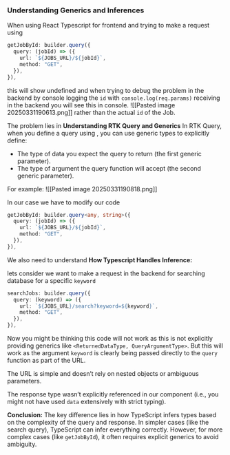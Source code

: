 ### Understanding Generics and Inferences 
When using React Typescript for frontend and trying to make a request using 

```Typescript
getJobById: builder.query({
  query: (jobId) => ({
	url: `${JOBS_URL}/${jobId}`,
	method: "GET",
  }),
}),
```

this will show undefined and when trying to debug the problem in the backend by console logging the `id`  with `console.log(req.params)` receiving in the backend you will see this in console.
![[Pasted image 20250331190613.png]]
rather than the actual `id` of the Job.

The problem lies in __Understanding RTK Query and Generics__
In RTK Query, when you define a query using , you can use generic types to explicitly define:
- The type of data you expect the query to return (the first generic parameter).
- The type of argument the query function will accept (the second generic parameter).

For example:
![[Pasted image 20250331190818.png]]

In our case we have to modify our code 
```typescript
getJobById: builder.query<any, string>({
  query: (jobId) => ({
	url: `${JOBS_URL}/${jobId}`,
	method: "GET",
  }),
}),
```

We also need to understand __How Typescript Handles Inference:__

lets consider we want to make a request in the backend for searching database for a specific `keyword`

```Typescript
searchJobs: builder.query({
  query: (keyword) => ({
	url: `${JOBS_URL}/search?keyword=${keyword}`,
	method: "GET",
  }),
}),
```

Now you might be thinking this code will not work as this is not explicitly providing generics like `<ReturnedDataType, QueryArgumentType>`. But this will work as the argument `keyword` is clearly being passed directly to the `query` function as part of the URL. 

The URL is simple and doesn’t rely on nested objects or ambiguous parameters.

The response type wasn’t explicitly referenced in our component (i.e., you might not have used  `data` extensively with strict typing).

__Conclusion:__
The key difference lies in how TypeScript infers types based on the complexity of the query and response. In simpler cases (like the search query), TypeScript can infer everything correctly. However, for more complex cases (like `getJobById`), it often requires explicit generics to avoid ambiguity.

